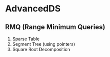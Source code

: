 # AdvancedDS
## RMQ (Range Minimum Queries) 
  1. Sparse Table
  2. Segment Tree (using pointers)
  3. Square Root Decomposition

